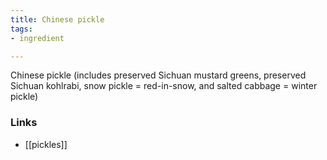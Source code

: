 ```yaml
---
title: Chinese pickle
tags:
- ingredient

---
```

Chinese pickle (includes preserved Sichuan mustard greens, preserved Sichuan kohlrabi, snow pickle = red-in-snow, and salted cabbage = winter pickle)

### Links

* [[pickles]]
